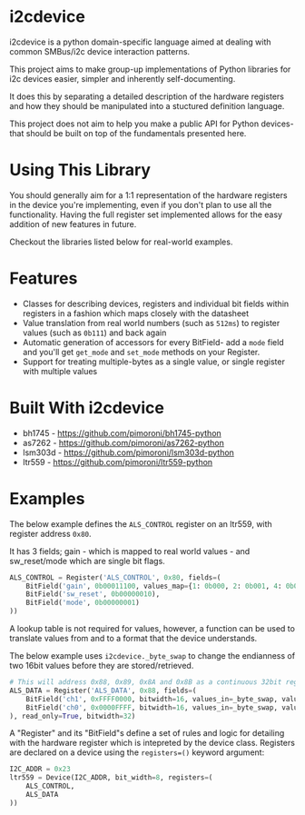 # i2cdevice

i2cdevice is a python domain-specific language aimed at dealing with common SMBus/i2c device interaction patterns.

This project aims to make group-up implementations of Python libraries for i2c devices easier, simpler and inherently self-documenting.

It does this by separating a detailed description of the hardware registers and how they should be manipulated into a stuctured definition language.

This project does not aim to help you make a public API for Python devices- that should be built on top of the fundamentals presented here.

# Using This Library

You should generally aim for a 1:1 representation of the hardware registers in the device you're implementing, even if you don't plan to use all the functionality. Having the full register set implemented allows for the easy addition of new features in future.

Checkout the libraries listed below for real-world examples.

# Features

* Classes for describing devices, registers and individual bit fields within registers in a fashion which maps closely with the datasheet
* Value translation from real world numbers (such as `512ms`) to register values (such as `0b111`) and back again
* Automatic generation of accessors for every BitField- add a `mode` field and you'll get `get_mode` and `set_mode` methods on your Register.
* Support for treating multiple-bytes as a single value, or single register with multiple values

# Built With i2cdevice

* bh1745 - https://github.com/pimoroni/bh1745-python
* as7262 - https://github.com/pimoroni/as7262-python
* lsm303d - https://github.com/pimoroni/lsm303d-python
* ltr559 - https://github.com/pimoroni/ltr559-python

# Examples

The below example defines the `ALS_CONTROL` register on an ltr559, with register address `0x80`.

It has 3 fields; gain - which is mapped to real world values - and sw_reset/mode which are single bit flags.

```python
ALS_CONTROL = Register('ALS_CONTROL', 0x80, fields=(
    BitField('gain', 0b00011100, values_map={1: 0b000, 2: 0b001, 4: 0b011, 8:0b011, 48:0b110, 96:0b111}),
    BitField('sw_reset', 0b00000010),
    BitField('mode', 0b00000001)
))
```

A lookup table is not required for values, however, a function can be used to translate values from and to a format that the device understands.

The below example uses `i2cdevice._byte_swap` to change the endianness of two 16bit values before they are stored/retrieved.

```python
# This will address 0x88, 0x89, 0x8A and 0x8B as a continuous 32bit register
ALS_DATA = Register('ALS_DATA', 0x88, fields=(
    BitField('ch1', 0xFFFF0000, bitwidth=16, values_in=_byte_swap, values_out=_byte_swap),
    BitField('ch0', 0x0000FFFF, bitwidth=16, values_in=_byte_swap, values_out=_byte_swap)
), read_only=True, bitwidth=32)
```

A "Register" and its "BitField"s define a set of rules and logic for detailing with the hardware register which is intepreted by the device class. Registers are declared on a device using the `registers=()` keyword argument:

```python
I2C_ADDR = 0x23
ltr559 = Device(I2C_ADDR, bit_width=8, registers=(
	ALS_CONTROL,
	ALS_DATA
))
```

